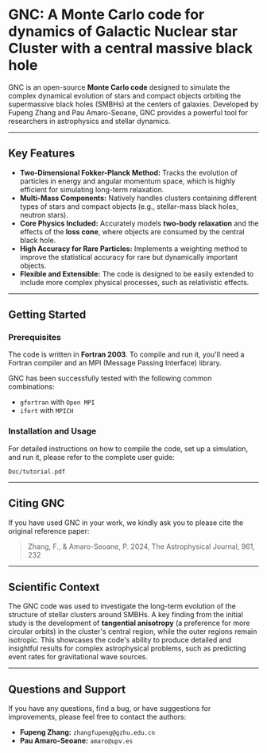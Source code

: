 # GNC: A Monte Carlo code for dynamics of Galactic Nuclear star Cluster with a central massive black hole

GNC is an open-source **Monte Carlo code** designed to simulate the complex dynamical evolution of stars and compact objects orbiting the supermassive black holes (SMBHs) at the centers of galaxies. Developed by Fupeng Zhang and Pau Amaro-Seoane, GNC provides a powerful tool for researchers in astrophysics and stellar dynamics.

-----

## Key Features

  * **Two-Dimensional Fokker-Planck Method:** Tracks the evolution of particles in energy and angular momentum space, which is highly efficient for simulating long-term relaxation.
  * **Multi-Mass Components:** Natively handles clusters containing different types of stars and compact objects (e.g., stellar-mass black holes, neutron stars).
  * **Core Physics Included:** Accurately models **two-body relaxation** and the effects of the **loss cone**, where objects are consumed by the central black hole.
  * **High Accuracy for Rare Particles:** Implements a weighting method to improve the statistical accuracy for rare but dynamically important objects.
  * **Flexible and Extensible:** The code is designed to be easily extended to include more complex physical processes, such as relativistic effects.

-----

## Getting Started

### Prerequisites

The code is written in **Fortran 2003**. To compile and run it, you'll need a Fortran compiler and an MPI (Message Passing Interface) library.

GNC has been successfully tested with the following common combinations:

  * `gfortran` with `Open MPI`
  * `ifort` with `MPICH`

### Installation and Usage

For detailed instructions on how to compile the code, set up a simulation, and run it, please refer to the complete user guide:

```
Doc/tutorial.pdf
```

-----

## Citing GNC

If you have used GNC in your work, we kindly ask you to please cite the original reference paper:

> Zhang, F., & Amaro-Seoane, P. 2024, The Astrophysical Journal, 961, 232


-----

## Scientific Context

The GNC code was used to investigate the long-term evolution of the structure of stellar clusters around SMBHs. A key finding from the initial study is the development of **tangential anisotropy** (a preference for more circular orbits) in the cluster's central region, while the outer regions remain isotropic. This showcases the code's ability to produce detailed and insightful results for complex astrophysical problems, such as predicting event rates for gravitational wave sources. 

-----

## Questions and Support

If you have any questions, find a bug, or have suggestions for improvements, please feel free to contact the authors:

  * **Fupeng Zhang:** `zhangfupeng@gzhu.edu.cn`
  * **Pau Amaro-Seoane:** `amaro@upv.es`

  

